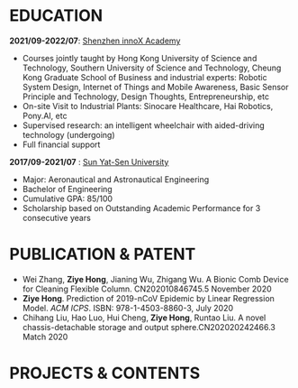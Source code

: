 # EDUCATION
**2021/09-2022/07**: [Shenzhen innoX Academy](https://innoxsz.com/)
- Courses jointly taught by Hong Kong University of Science and Technology, Southern
University of Science and Technology, Cheung Kong Graduate School of Business and
industrial experts: Robotic System Design, Internet of Things and Mobile Awareness,
Basic Sensor Principle and Technology, Design Thoughts, Entrepreneurship, etc
- On-site Visit to Industrial Plants: Sinocare Healthcare, Hai Robotics, Pony.AI, etc
- Supervised research: an intelligent wheelchair with aided-driving technology (undergoing)
- Full financial support

**2017/09-2021/07** : [Sun Yat-Sen University](https://www.sysu.edu.cn/sysuen/)
- Major: Aeronautical and Astronautical Engineering
- Bachelor of Engineering
- Cumulative GPA: 85/100
- Scholarship based on Outstanding Academic Performance for 3 consecutive years

# PUBLICATION & PATENT
- Wei Zhang, **Ziye Hong**, Jianing Wu, Zhigang Wu. A Bionic Comb Device for Cleaning Flexible Column. CN202010846745.5 November 2020
- **Ziye Hong**. Prediction of 2019-nCoV Epidemic by Linear Regression Model. *ACM ICPS*. ISBN: 978-1-4503-8860-3, July 2020
- Chihang Liu, Hao Luo, Hui Cheng, **Ziye Hong**, Runtao Liu. A novel chassis-detachable storage and output sphere.CN202020242466.3 Match 2020

# PROJECTS & CONTENTS


